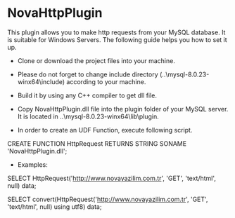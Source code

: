 # NovaHttpPlugin
This plugin allows you to make http requests from your MySQL database. It is suitable for Windows Servers. The following guide helps you how to set it up.

* Clone or download the project files into your machine.

* Please do not forget to change include directory (..\mysql-8.0.23-winx64\include) according to your machine.

* Build it by using any C++ compiler to get dll file.

* Copy NovaHttpPlugin.dll file into the plugin folder of your MySQL server. It is located in ..\mysql-8.0.23-winx64\lib\plugin.

* In order to create an UDF Function, execute following script.

CREATE FUNCTION HttpRequest RETURNS STRING
  SONAME 'NovaHttpPlugin.dll';

* Examples:

SELECT HttpRequest('http://www.novayazilim.com.tr', 'GET', 'text/html', null) data;

SELECT convert(HttpRequest('http://www.novayazilim.com.tr', 'GET', 'text/html', null) using utf8) data;
